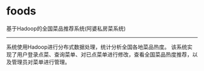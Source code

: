 # foods
基于Hadoop的全国菜品推荐系统(阿婆私房菜系统)

---

系统使用Hadoop进行分布式数据处理，统计分析全国各地菜品热度。
该系统实现了用户登录点菜、查询菜单、对已点菜单进行修改，查看全国菜品热度推荐，以及管理员对菜单进行管理。
